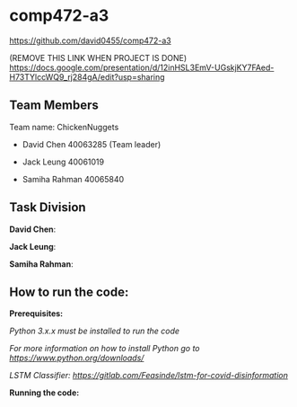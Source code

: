 # comp472-a3

https://github.com/david0455/comp472-a3

(REMOVE THIS LINK WHEN PROJECT IS DONE) https://docs.google.com/presentation/d/12inHSL3EmV-UGskjKY7FAed-H73TYlccWQ9_rj284gA/edit?usp=sharing

## Team Members

Team name: ChickenNuggets

- David Chen 40063285 (Team leader)

- Jack Leung 40061019

- Samiha Rahman 40065840

## Task Division

**David Chen**:


**Jack Leung**:


**Samiha Rahman**:


## How to run the code:

**Prerequisites:**

*Python 3.x.x must be installed to run the code*

*For more information on how to install Python go to https://www.python.org/downloads/*

*LSTM Classifier: https://gitlab.com/Feasinde/lstm-for-covid-disinformation*

**Running the code:**

